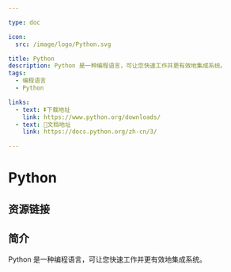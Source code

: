 ```yaml
---

type: doc

icon:
  src: /image/logo/Python.svg

title: Python
description: Python 是一种编程语言，可让您快速工作并更有效地集成系统。
tags:
  - 编程语言
  - Python

links:
  - text: ⏬下载地址
    link: https://www.python.org/downloads/
  - text: 📖文档地址
    link: https://docs.python.org/zh-cn/3/

---
```


<ShowLogo />

# Python

<ShowTags />

<ShowBreadcrumb />

## 资源链接

<ShowLinks />

## 简介

Python 是一种编程语言，可让您快速工作并更有效地集成系统。

